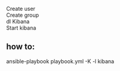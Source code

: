 Create user  
Create group  
dl Kibana  
Start kibana 

how to:
-------
ansible-playbook playbook.yml -K -l kibana
